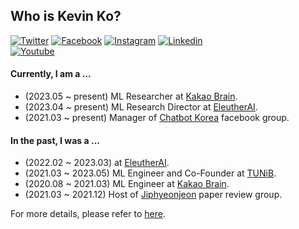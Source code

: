 ## Who is Kevin Ko?
[![Twitter](https://img.shields.io/badge/twitter-black?logo=twitter&logoColor=white&link=https://twitter.com/hyunwoongko)](https://twitter.com/hyunwoongko)
[![Facebook](https://img.shields.io/badge/facebook-black?logo=facebook&logoColor=white&link=https://www.facebook.com/hyunwoongko)](https://www.facebook.com/hyunwoongko)
[![Instagram](https://img.shields.io/badge/instagram-black?logo=instagram&logoColor=white&link=https://www.instagram.com/hyunwoong.ko/)](https://www.instagram.com/hyunwoong.ko/)
[![Linkedin](https://img.shields.io/badge/linkedin-black?logo=Linkedin&logoColor=white&link=https://www.linkedin.com/in/hyunwoongko/)](https://www.linkedin.com/in/hyunwoongko/)	
[![Youtube](https://img.shields.io/badge/youtube-black?logo=Youtube&logoColor=white&link=https://www.youtube.com/channel/UCYshy3K1v4MYQD379YB77Uw)](https://www.youtube.com/channel/UCYshy3K1v4MYQD379YB77Uw)

#### Currently, I am a ...
- (2023.05 ~ present) ML Researcher at [Kakao Brain](https://github.com/kakaobrain).
- (2023.04 ~ present) ML Research Director at [EleutherAI](https://github.com/eleutherai).
- (2021.03 ~ present) Manager of [Chatbot Korea](https://www.facebook.com/groups/ChatbotDevKR) facebook group.

#### In the past, I was a ...
- (2022.02 ~ 2023.03)  at [EleutherAI](https://github.com/eleutherai).
- (2021.03 ~ 2023.05) ML Engineer and Co-Founder at [TUNiB](https://github.com/tunib-ai).
- (2020.08 ~ 2021.03) ML Engineer at [Kakao Brain](https://github.com/kakaobrain).
- (2021.03 ~ 2021.12) Host of [Jiphyeonjeon](https://github.com/jiphyeonjeon) paper review group.

For more details, please refer to [here](https://github.com/hyunwoongko/hyunwoongko/blob/main/RESUME.md).
